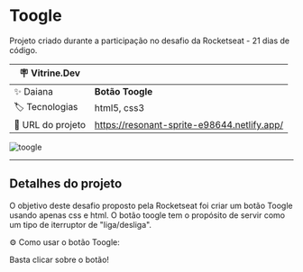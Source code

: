 # Toogle

Projeto criado durante a participação no desafio da Rocketseat - 21 dias de código.

| :placard: Vitrine.Dev |     |
| -------------  | --- |
| :sparkles: Daiana        | **Botão Toogle**
| :label: Tecnologias | html5, css3
| :rocket: URL do projeto | https://resonant-sprite-e98644.netlify.app/

![toogle](https://user-images.githubusercontent.com/69736274/222937417-43050186-f8a2-4ac4-b599-06bc80f446b3.gif#vitrinedev)


---

## Detalhes do projeto

O objetivo deste desafio proposto pela Rocketseat foi criar um botão Toogle usando apenas css e html. O botão toogle tem o propósito de servir como um tipo de iterruptor de "liga/desliga".

⚙ Como usar o botão Toogle:
<p>Basta clicar sobre o botão!

